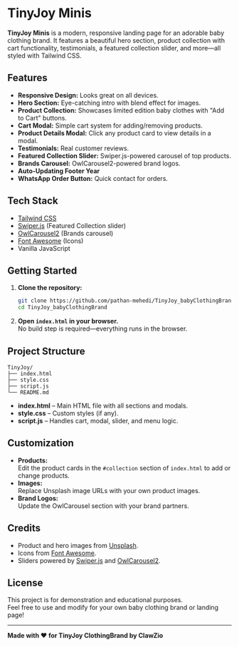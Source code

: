 # TinyJoy Minis

**TinyJoy Minis** is a modern, responsive landing page for an adorable baby clothing brand. It features a beautiful hero section, product collection with cart functionality, testimonials, a featured collection slider, and more—all styled with Tailwind CSS.

## Features

- **Responsive Design:** Looks great on all devices.
- **Hero Section:** Eye-catching intro with blend effect for images.
- **Product Collection:** Showcases limited edition baby clothes with "Add to Cart" buttons.
- **Cart Modal:** Simple cart system for adding/removing products.
- **Product Details Modal:** Click any product card to view details in a modal.
- **Testimonials:** Real customer reviews.
- **Featured Collection Slider:** Swiper.js-powered carousel of top products.
- **Brands Carousel:** OwlCarousel2-powered brand logos.
- **Auto-Updating Footer Year**
- **WhatsApp Order Button:** Quick contact for orders.

## Tech Stack

- [Tailwind CSS](https://tailwindcss.com/)
- [Swiper.js](https://swiperjs.com/) (Featured Collection slider)
- [OwlCarousel2](https://owlcarousel2.github.io/OwlCarousel2/) (Brands carousel)
- [Font Awesome](https://fontawesome.com/) (Icons)
- Vanilla JavaScript

## Getting Started

1. **Clone the repository:**
   ```bash
   git clone https://github.com/pathan-mehedi/TinyJoy_babyClothingBrand.git
   cd TinyJoy_babyClothingBrand
   ```

2. **Open `index.html` in your browser.**  
   No build step is required—everything runs in the browser.

## Project Structure

```
TinyJoy/
├── index.html
├── style.css
├── script.js
└── README.md
```

- **index.html** – Main HTML file with all sections and modals.
- **style.css** – Custom styles (if any).
- **script.js** – Handles cart, modal, slider, and menu logic.

## Customization

- **Products:**  
  Edit the product cards in the `#collection` section of `index.html` to add or change products.
- **Images:**  
  Replace Unsplash image URLs with your own product images.
- **Brand Logos:**  
  Update the OwlCarousel section with your brand partners.

## Credits

- Product and hero images from [Unsplash](https://unsplash.com/).
- Icons from [Font Awesome](https://fontawesome.com/).
- Sliders powered by [Swiper.js](https://swiperjs.com/) and [OwlCarousel2](https://owlcarousel2.github.io/OwlCarousel2/).

## License

This project is for demonstration and educational purposes.  
Feel free to use and modify for your own baby clothing brand or landing page!

---

**Made with ❤️ for TinyJoy ClothingBrand by ClawZio**

